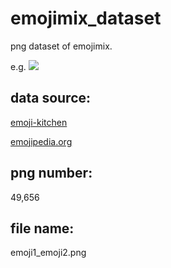 # emojimix_dataset

png dataset of emojimix.

e.g. ![](https://www.gstatic.com/android/keyboard/emojikitchen/20210521/u1fa84/u1fa84_u1f62e.png)

## data source: 

[emoji-kitchen](https://github.com/xsalazar/emoji-kitchen)


[emojipedia.org](https://emojipedia.org/emoji-kitchen)

## png number: 

49,656

## file name:

emoji1_emoji2.png